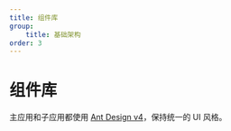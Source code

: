 ```yaml
---
title: 组件库
group:
    title: 基础架构
order: 3
---
```


# 组件库

主应用和子应用都使用 [Ant Design v4](https://ant.design/)，保持统一的 UI 风格。
